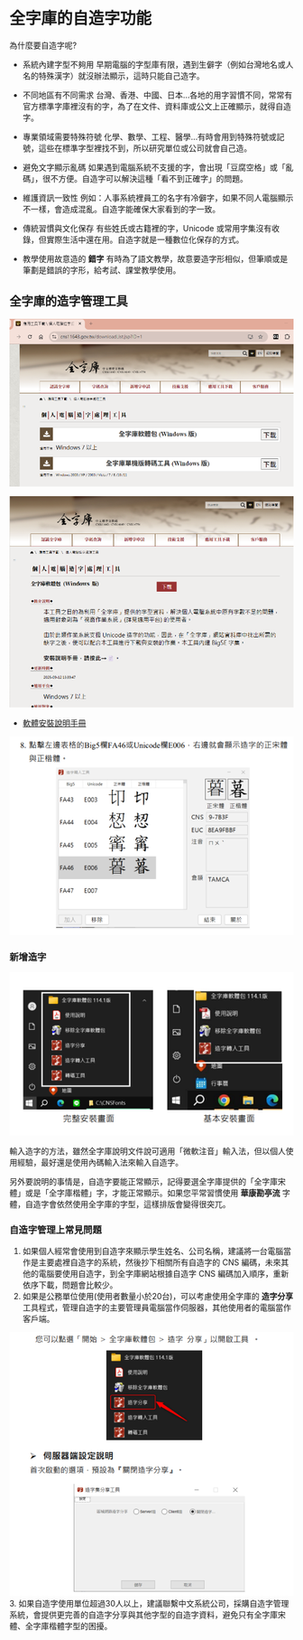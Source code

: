 # 全字庫的自造字功能

為什麼要自造字呢?

* 系統內建字型不夠用
早期電腦的字型庫有限，遇到生僻字（例如台灣地名或人名的特殊漢字）就沒辦法顯示，這時只能自己造字。

* 不同地區有不同需求
台灣、香港、中國、日本…各地的用字習慣不同，常常有官方標準字庫裡沒有的字，為了在文件、資料庫或公文上正確顯示，就得自造字。

* 專業領域需要特殊符號
化學、數學、工程、醫學…有時會用到特殊符號或記號，這些在標準字型裡找不到，所以研究單位或公司就會自己造。

* 避免文字顯示亂碼
如果遇到電腦系統不支援的字，會出現「豆腐空格」或「亂碼」，很不方便。自造字可以解決這種「看不到正確字」的問題。

* 維護資訊一致性
例如：人事系統裡員工的名字有冷僻字，如果不同人電腦顯示不一樣，會造成混亂。自造字能確保大家看到的字一致。

* 傳統習慣與文化保存
有些姓氏或古籍裡的字，Unicode 或常用字集沒有收錄，但實際生活中還在用。自造字就是一種數位化保存的方式。

* 教學使用故意造的 **錯字** 
有時為了語文教學，故意要造字形相似，但筆順或是筆劃是錯誤的字形，給考試、課堂教學使用。

## 全字庫的造字管理工具

![](img/12_01.png)

![](img/12_02.png)

* [軟體安裝說明手冊](https://www.cns11643.gov.tw/files/files/readme-win.pdf)

![](img/12_03.png)

### 新增造字

![](img/12_04.png)


輸入造字的方法，雖然全字庫說明文件說可適用「微軟注音」輸入法，但以個人使用經驗，最好還是使用內碼輸入法來輸入自造字。

另外要說明的事情是，自造字要能正常顯示，記得要選全字庫提供的「全字庫宋體」或是「全字庫楷體」字，才能正常顯示。如果您平常習慣使用 **華康勘亭流** 字體，自造字會依然使用全字庫的字型，這樣排版會變得很突兀。


### 自造字管理上常見問題

1. 如果個人經常會使用到自造字來顯示學生姓名、公司名稱，建議將一台電腦當作是主要處裡自造字的系統，然後抄下相關所有自造字的 CNS 編碼，未來其他的電腦要使用自造字，到全字庫網站根據自造字 CNS 編碼加入順序，重新依序下載，問題會比較少。
2. 如果是公務單位使用(使用者數量小於20台)，可以考慮使用全字庫的 **造字分享** 工具程式，管理自造字的主要管理員電腦當作伺服器，其他使用者的電腦當作客戶端。

![](img/12_05.png)
3. 如果自造字使用單位超過30人以上，建議聯繫中文系統公司，採購自造字管理系統，會提供更完善的自造字分享與其他字型的自造字資料，避免只有全字庫宋體、全字庫楷體字型的困擾。